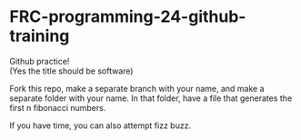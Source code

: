 # FRC-programming-24-github-training

Github practice!   
(Yes the title should be software)   
    

Fork this repo, make a separate branch with your name, and make a separate folder with your name. In that folder, have a file that generates the first n fibonacci numbers.   


If you have time, you can also attempt fizz buzz.
